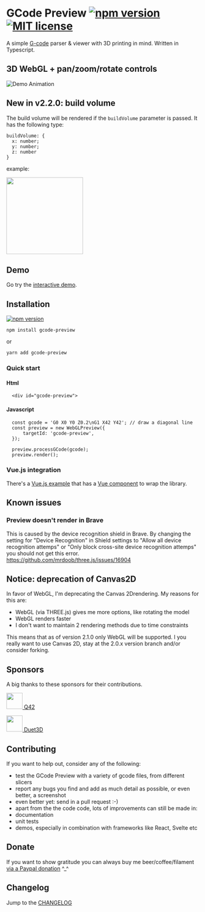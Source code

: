 # GCode Preview [![npm version](http://img.shields.io/npm/v/gcode-preview.svg?style=flat)](https://npmjs.org/package/gcode-preview "View this project on npm") [![MIT license](http://img.shields.io/badge/license-MIT-brightgreen.svg)](http://opensource.org/licenses/MIT)
A simple [G-code](https://en.wikipedia.org/wiki/G-code) parser & viewer with 3D printing in mind. Written in Typescript. 

## 3D WebGL + pan/zoom/rotate controls
![Demo Animation](../assets/benchy.gif?raw=true)

## New in v2.2.0: build volume
The build volume will be rendered if the `buildVolume` parameter is passed. It has the following type: 
```
buildVolume: { 
  x: number; 
  y: number; 
  z: number
}
```

example:

<img src='https://user-images.githubusercontent.com/461650/103179898-c014a100-4890-11eb-8a25-13415c26f0f4.png' width=200>

## Demo
Go try the [interactive demo](https://gcode-preview.web.app/).


## Installation
[![npm version](http://img.shields.io/npm/v/gcode-preview.svg?style=flat)](https://npmjs.org/package/gcode-preview "View this project on npm") 

 `npm install gcode-preview`

or

`yarn add gcode-preview`


### Quick start

#### Html
```
  <div id="gcode-preview">
```

#### Javascript
```  
  const gcode = 'G0 X0 Y0 Z0.2\nG1 X42 Y42'; // draw a diagonal line
  const preview = new WebGLPreview({
      targetId: 'gcode-preview',
  });
  
  preview.processGCode(gcode);
  preview.render();
```

### Vue.js integration
There's a [Vue.js example](https://github.com/remcoder/gcode-preview/tree/develop/vue-demo) that has a [Vue component](https://github.com/remcoder/gcode-preview/blob/develop/vue-demo/src/components/GCodePreview.vue) to wrap the library.

## Known issues
### Preview doesn't render in Brave
This is caused by the device recognition shield in Brave. By changing the setting for "Device Recognition" in Shield settings to "Allow all device recognition attemps" or "Only block cross-site device recognition attemps" you should not get this error.
https://github.com/mrdoob/three.js/issues/16904

## Notice: deprecation of Canvas2D
In favor of WebGL, I'm deprecating the Canvas 2Drendering. My reasons for this are: 
 - WebGL (via THREE.js) gives me more options, like rotating the model
 - WebGL renders faster
 - I don't want to maintain 2 rendering methods due to time constraints

This means that as of version 2.1.0 only WebGL will be supported. I you really want to use Canvas 2D, stay at the 2.0.x version branch and/or consider forking.

## Sponsors

A big thanks to these sponsors for their contributions. 

[<img width=42 src="http://logo.q42.com/q42-logo.svg" /> Q42 ](http://q42.com)

[<img width=42 src="https://www.duet3d.com/image/catalog/logo/50_blue_wifi.png"> Duet3D](https://www.duet3d.com/)

## Contributing
If you want to help out, consider any of the following:
 - test the GCode Preview with a variety of gcode files, from different slicers
 - report any bugs you find and add as much detail as possible, or even better, a screenshot
 - even better yet: send in a pull request :-)
 - apart from the the code code, lots of improvements can still be made in:
  - documentation
  - unit tests
  - demos, especially in combination with frameworks like React, Svelte etc

## Donate
If you want to show gratitude you can always buy me beer/coffee/filament 
[via a Paypal donation](https://www.paypal.com/paypalme/my/profile ) ^_^

## Changelog
Jump to the [CHANGELOG](CHANGELOG.md)
